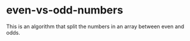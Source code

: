 # even-vs-odd-numbers

This is an algorithm that split the numbers in an array between even and odds.

